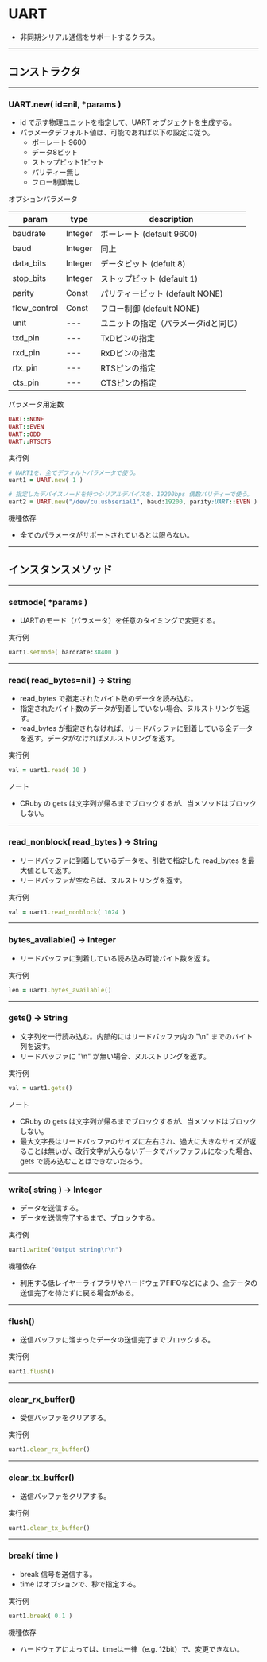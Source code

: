 # UART

* 非同期シリアル通信をサポートするクラス。

------------------------------------------------------------
## コンストラクタ
----------------------------------------
### UART.new( id=nil, *params )

* id で示す物理ユニットを指定して、UART オブジェクトを生成する。
* パラメータデフォルト値は、可能であれば以下の設定に従う。
  * ボーレート 9600
  * データ8ビット
  * ストップビット1ビット
  * パリティー無し
  * フロー制御無し

オプションパラメータ

| param | type | description |
|-|-|-|
| baudrate | Integer | ボーレート (default 9600) |
| baud | Integer | 同上 |
| data_bits | Integer | データビット (defult 8) |
| stop_bits | Integer | ストップビット (default 1) |
| parity | Const | パリティービット (default NONE) |
| flow_control | Const | フロー制御 (default NONE) |
| unit | --- | ユニットの指定（パラメータidと同じ） |
| txd_pin | --- | TxDピンの指定 |
| rxd_pin | --- | RxDピンの指定 |
| rtx_pin | --- | RTSピンの指定 |
| cts_pin | --- | CTSピンの指定 |

パラメータ用定数
```ruby
UART::NONE
UART::EVEN
UART::ODD
UART::RTSCTS
```

実行例
```ruby
# UART1を、全てデフォルトパラメータで使う。
uart1 = UART.new( 1 )

# 指定したデバイスノードを持つシリアルデバイスを、19200bps 偶数パリティーで使う。
uart2 = UART.new("/dev/cu.usbserial1", baud:19200, parity:UART::EVEN )
```

機種依存
* 全てのパラメータがサポートされているとは限らない。


------------------------------------------------------------
## インスタンスメソッド
----------------------------------------
### setmode( *params )

* UARTのモード（パラメータ）を任意のタイミングで変更する。

実行例
```ruby
uart1.setmode( bardrate:38400 )
```

----------------------------------------
### read( read_bytes=nil ) -> String

* read_bytes で指定されたバイト数のデータを読み込む。
* 指定されたバイト数のデータが到着していない場合、ヌルストリングを返す。
* read_bytes が指定されなければ、リードバッファに到着している全データを返す。データがなければヌルストリングを返す。

実行例
```ruby
val = uart1.read( 10 )
```

ノート
* CRuby の gets は文字列が帰るまでブロックするが、当メソッドはブロックしない。

----------------------------------------
### read_nonblock( read_bytes ) -> String

* リードバッファに到着しているデータを、引数で指定した read_bytes を最大値として返す。
* リードバッファが空ならば、ヌルストリングを返す。

実行例
```ruby
val = uart1.read_nonblock( 1024 ) 
```

----------------------------------------
### bytes_available() -> Integer

* リードバッファに到着している読み込み可能バイト数を返す。

実行例
```ruby
len = uart1.bytes_available()
```

----------------------------------------
### gets() -> String

* 文字列を一行読み込む。内部的にはリードバッファ内の "\n" までのバイト列を返す。
* リードバッファに "\n" が無い場合、ヌルストリングを返す。

実行例
```ruby
val = uart1.gets()
```

ノート
* CRuby の gets は文字列が帰るまでブロックするが、当メソッドはブロックしない。
* 最大文字長はリードバッファのサイズに左右され、過大に大きなサイズが返ることは無いが、改行文字が入らないデータでバッファフルになった場合、gets で読み込むことはできないだろう。

----------------------------------------
### write( string ) -> Integer

* データを送信する。
* データを送信完了するまで、ブロックする。

実行例
```ruby
uart1.write("Output string\r\n")
```

機種依存
* 利用する低レイヤーライブラリやハードウェアFIFOなどにより、全データの送信完了を待たずに戻る場合がある。

----------------------------------------
### flush()

* 送信バッファに溜まったデータの送信完了までブロックする。
  
実行例
```ruby
uart1.flush()
```

----------------------------------------
### clear_rx_buffer()

* 受信バッファをクリアする。

実行例
```ruby
uart1.clear_rx_buffer()
```

----------------------------------------
### clear_tx_buffer()

* 送信バッファをクリアする。

実行例
```ruby
uart1.clear_tx_buffer()
```

----------------------------------------
### break( time )

* break 信号を送信する。
* time はオプションで、秒で指定する。

実行例
```ruby
uart1.break( 0.1 )
```

機種依存
* ハードウェアによっては、timeは一律（e.g. 12bit）で、変更できない。
